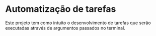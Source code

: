 # Automatização de tarefas
Este projeto tem como intuito o desenvolvimento de tarefas que serão executadas através de argumentos passados no terminal.
